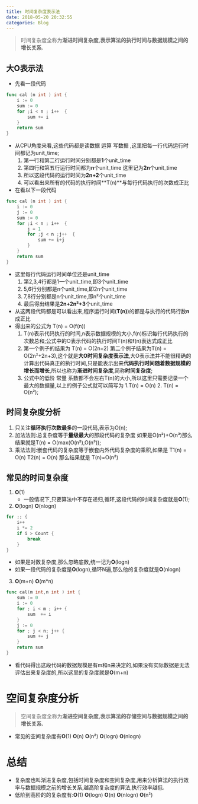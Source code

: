 ```yaml
---
title: 时间复杂度表示法
date: 2018-05-20 20:32:55
categories: Blog
---
```


> 时间复杂度全称为**渐进时间复杂度,表示算法的执行时间与数据规模之间的增长关系.**


##	大**O**表示法
*	先看一段代码
```go
func cal (n int ) int {
	i := 0
	sum := 0
	for ;i < n ; i++  {
		sum += i
	}
	return sum
}
```
* 从CPU角度来看,这些代码都是读数据 运算 写数据 ,这里把每一行代码运行时间都记为unit_time;
    1.  第一行和第二行运行时间分别都是**1**个unit_time
    2. 第四行和第五行运行时间都为**n**个unit_time 这里记为**2n**个unit_time
    3. 所以这段代码的运行时间为**2n+2**个unit_time
    4. 可以看出来所有的代码的执行时间**T(n)**与每行代码执行的次数成正比 
*	在看以下一段代码

```go
func cal (n int ) int {
	i := 0
	j := 0
	sum := 0
	for ;i < n ; i++  {
		j = 1
		for ;j < n ;j++  {
			sum += i+j
		}
	}
	return sum
}
```

*	这里每行代码运行时间单位还是unit_time
	1. 第2,3,4行都是1一个unit_time,即3个unit_time
	2. 5,6行分别都是n个unit_time,即2n个unit_time
	3. 7,8行分别都是n个unit_time,即n²个unit_time
	4. 最后得出结果是**2n+2n²+3**个unit_time
*	从这两段代码都是可以看出来,程序运行时间(**T(n)**)的都是与执行的代码行数**n**成正比
*	得出来的公式为 T(n) = O(f(n))
	1. T(n)表示代码执行的时间,n表示数据规模的大小,f(n)标识每行代码执行的次数总和;公式中的O表示代码的执行时间T(n)和f(n)表达式成正比
	2. 第一个例子的结果为 T(n) = O(2n+2) 第二个例子结果为T(n) = O(2n²+2n+3),这个就是**大O时间复杂度表示法**,大O表示法并不能很精确的计算出代码真正的执行时间,只是能表示出来**代码执行时间随着数据规模的增长而增长**,所以也称为**渐进时间复杂度**,简称**时间复杂度**;
	3. 公式中的低阶 常量 系数都不会左右T(n)的大小,所以这里只需要记录一个最大的数据量,以上的例子公式就可以简写为 1.T(n) = O(n) 2. T(n) = O(n²);
	
	
## 时间复杂度分析
1. 只关注**循环执行次数最多**的一段代码,表示为O(n);
2. 加法法则:总复杂度等于**量级最大**的那段代码的复杂度 如果是O(n²)+O(n³)那么结果就是T(n) = O(max(O(n²),O(n³));
3. 乘法法则:嵌套代码的复杂度等于嵌套内外代码复杂度的乘积,如果是 T1(n) = O(n) T2(n) = O(n) 那么结果就是 T(n)=O(n²)



## 常见的时间复杂度
1. **O**(1) 
   *   一般情况下,只要算法中不存在递归,循环,这段代码的时间复杂度就是**O**(1);
2. **O**(logn) **O**(nlogn)
~~~go
for ;; {
	i++
	i *= 2
	if i > Count {
		break
	}	
}
~~~

*	如果是对数复杂度,那么忽略底数,统一记为**O**(logn)
*	如果一段代码的复杂度是**O**(logn),循环N遍,那么他的复杂度就是**O**(nlogn)
3. **O**(m+n) **O**(m*n)
~~~go
func cal(m int,n int ) int {
	sum := 0
	i := 0
	for ; i < m ; i++ {
		sum  += i
	}
	j := 0
	for ; j < n; j++ {
		sum += j
	}
	return sum
}
~~~
*	看代码得出这段代码的数据规模是有m和n来决定的,如果没有实际数据是无法评估出来复杂度的,所以这里的复杂度就是**O**(m+n)

#	空间复杂度分析
> 空间复杂度全称为**渐进空间复杂度,表示算法的存储空间与数据规模之间的增长关系.**

*   常见的空间复杂度有**O**(1)  **O**(n) **O**(n²) **O**(logn) **O**(nlogn)

#	总结
*	复杂度也叫渐进复杂度,包括时间复杂度和空间复杂度,用来分析算法的执行效率与数据规模之前的增长关系,越高阶复杂度的算法,执行效率越低.
*	低阶到高阶的的复杂度有:**O**(1) **O**(logn) **O**(n) **O**(nlogn) **O**(n²)
